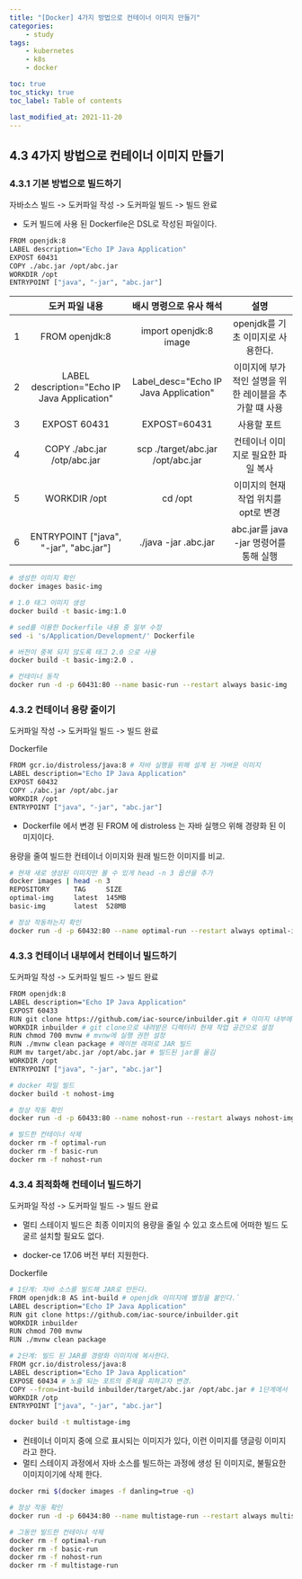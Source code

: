 ```yaml
---
title: "[Docker] 4가지 방법으로 컨테이너 이미지 만들기"
categories:
    - study
tags:
    - kubernetes
    - k8s
    - docker

toc: true
toc_sticky: true
toc_label: Table of contents

last_modified_at: 2021-11-20
---
```


## 4.3 4가지 방법으로 컨테이너 이미지 만들기

### 4.3.1 기본 방법으로 빌드하기
자바소스 빌드 -> 도커파일 작성 -> 도커파일 빌드 -> 빌드 완료
- 도커 빌드에 사용 된 Dockerfile은 DSL로 작성된 파일이다.
```sh
FROM openjdk:8
LABEL description="Echo IP Java Application"
EXPOST 60431
COPY ./abc.jar /opt/abc.jar
WORKDIR /opt
ENTRYPOINT ["java", "-jar", "abc.jar"]
```

||도커 파일 내용|배시 명령으로 유사 해석|설명|
|:---:|:---:|:---:|:---:|
|1|FROM openjdk:8|import openjdk:8 image|openjdk를 기초 이미지로 사용한다.|
|2|LABEL description="Echo IP Java Application"|Label_desc="Echo IP Java Application"|이미지에 부가적인 설명을 위한 레이블을 추가할 떄 사용|
|3|EXPOST 60431|EXPOST=60431|사용할 포트|
|4|COPY ./abc.jar /otp/abc.jar|scp ./target/abc.jar /opt/abc.jar|컨테이너 이미지로 필요한 파일 복사|
|5|WORKDIR /opt|cd /opt|이미지의 현재 작업 위치를 opt로 변경|
|6|ENTRYPOINT ["java", "-jar", "abc.jar"]|./java -jar .abc.jar|abc.jar를 java -jar 명령어를 통해 실행|

```sh
# 생성한 이미지 확인
docker images basic-img
```
```sh
# 1.0 태그 이미지 생성
docker build -t basic-img:1.0
```
```sh
# sed를 이용한 Dockerfile 내용 중 일부 수정
sed -i 's/Application/Development/' Dockerfile

# 버전이 중복 되지 않도록 태그 2.0 으로 사용
docker build -t basic-img:2.0 .
```

```sh
# 컨테이너 동작
docker run -d -p 60431:80 --name basic-run --restart always basic-img
```


### 4.3.2 컨테이너 용량 줄이기
도커파일 작성 -> 도커파일 빌드 -> 빌드 완료

Dockerfile
```sh
FROM gcr.io/distroless/java:8 # 자바 실행을 위해 설계 된 가벼운 이미지
LABEL description="Echo IP Java Application"
EXPOST 60432
COPY ./abc.jar /opt/abc.jar
WORKDIR /opt
ENTRYPOINT ["java", "-jar", "abc.jar"]
```
- Dockerfile 에서 변경 된 FROM 에 distroless 는 자바 실행으 위해 경량화 된 이미지이다.

용량을 줄여 빌드한 컨테이너 이미지와 원래 빌드한 이미지를 비교.
```sh
# 현재 새로 생성된 이미지만 볼 수 있게 head -n 3 옵션을 추가
docker images | head -n 3
REPOSITORY      TAG     SIZE
optimal-img     latest  145MB
basic-img       latest  528MB

# 정상 작동하는지 확인
docker run -d -p 60432:80 --name optimal-run --restart always optimal-img
```


### 4.3.3 컨테이너 내부에서 컨테이너 빌드하기
도커파일 작성 -> 도커파일 빌드 -> 빌드 완료

```sh
FROM openjdk:8
LABEL description="Echo IP Java Application"
EXPOST 60433
RUN git clone https://github.com/iac-source/inbuilder.git # 이미지 내부에서 실행하기 위해 RUN을 추가
WORKDIR inbuilder # git clone으로 내려받은 디렉터리 현재 작업 공간으로 설정
RUN chmod 700 mvnw # mvnw에 실행 권한 설정
RUN ./mvnw clean package # 메이븐 래퍼로 JAR 빌드
RUM mv target/abc.jar /opt/abc.jar # 빌드된 jar를 옮김
WORKDIR /opt
ENTRYPOINT ["java", "-jar", "abc.jar"]
```
```sh
# docker 파일 빌드
docker build -t nohost-img
```
```sh
# 정상 작동 확인
docker run -d -p 60433:80 --name nohost-run --restart always nohost-img
```
```sh
# 빌드한 컨테이너 삭제
docker rm -f optimal-run
docker rm -f basic-run
docker rm -f nohost-run
```


### 4.3.4 최적화해 컨테이너 빌드하기
도커파일 작성 -> 도커파일 빌드 -> 빌드 완료

- 멀티 스테이지 빌드은 최종 이미지의 용량을 줄일 수 있고 호스트에 어떠한 빌드 도굴르 설치할 필요도 없다.

- docker-ce 17.06 버전 부터 지원한다.

Dockerfile
```sh
# 1단계: 자바 소스를 빌드해 JAR로 만든다.
FROM openjdk:8 AS int-build # openjdk 이미지에 별칭을 붙인다.`
LABEL description="Echo IP Java Application"
RUN git clone https://github.com/iac-source/inbuilder.git
WORKDIR inbuilder
RUN chmod 700 mvnw
RUN ./mvnw clean package

# 2단계: 빌드 된 JAR를 경량화 이미지에 복사한다.
FROM gcr.io/distroless/java:8
LABEL description="Echo IP Java Application"
EXPOSE 60434 # 노출 되는 포트의 중복을 피하고자 변경.
COPY --from=int-build inbuilder/target/abc.jar /opt/abc.jar # 1단계에서 빌드가 완성된 jar를 distroless에 복사 함
WORKDIR /otp
ENTRYPOINT ["java", "-jar", "abc.jar"]
```
```sh
docker build -t multistage-img
```

- 컨테이너 이미지 중에 <none> 으로 표시되는 이미지가 있다, 이런 이미지를 댕글링 이미지라고 한다.
- 멀티 스테이지 과정에서 자바 소스를 빌드하는 과정에 생성 된 이미지로, 불필요한 이미지이기에 삭제 한다.
```sh
docker rmi $(docker images -f danling=true -q)
```
```sh
# 정상 작동 확인
docker run -d -p 60434:80 --name multistage-run --restart always multistage-img
```
```sh
# 그동안 빌드한 컨테이너 삭제
docker rm -f optimal-run
docker rm -f basic-run
docker rm -f nohost-run
docker rm -f multistage-run
```
